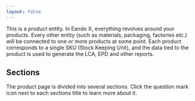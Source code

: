 ```yaml
---
layout: false
---
```


<script setup>
import { useData } from 'vitepress'
import MinidocStyles from '../MinidocStyles.vue'
const { site, frontmatter } = useData()
</script>

<MinidocStyles />

This is a product entity. In Eando X, everything revolves around your products. Every other entity (such as materials, packaging, factories etc.) will be connected to one or more products at some point. Each product corresponds to a single SKU (Stock Keeping Unit), and the data tied to the product is used to generate the LCA, EPD and other reports.

## Sections

The product page is divided into several sections. Click the question mark icon next to each sections title to learn more about it.





